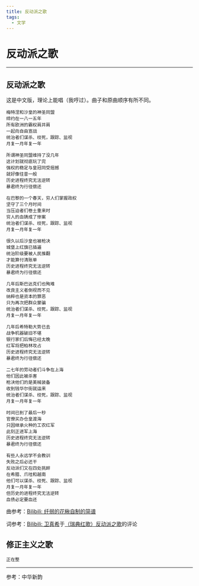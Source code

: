 ```yaml
---
title: 反动派之歌
tags:
  - 文学
---
```

# 反动派之歌

<script setup>
import MidiPlayer from './MidiPlayer.vue';
</script>

<MidiPlayer MidiUrl="/midis/反动派之歌.mid" SongTitle="反动派之歌.mid" key="反动派之歌" />

---

## 反动派之歌

这是中文版，理论上能唱（我哼过）。曲子和原曲顺序有所不同。

```text
梅特涅和沙皇的神圣同盟
缔约在一八一五年
所有欧洲的霸权肩并肩
一起向自由宣战
统治者们谋杀、绞死，跟踪、监视
月复一月年复一年

所谓神圣同盟维持了没几年
这计划就彻底玩了完
强权的稳定与皇冠同受摇撼
就好像往昔一般
历史进程终究无法逆转
暴君终为行径偿还

在巴黎的一个春天，穷人们掌握政权
坚守了三个月时间
当压迫者们卷土重来时
穷人的血铸成了惨案
统治者们谋杀、绞死，跟踪、监视
月复一月年复一年

很久以后沙皇也被枪决
城堡上红旗已插遍
统治阶级要被人民推翻
才能算付清账单
历史进程终究无法逆转
暴君终为行径偿还

几年后斯巴达克们也殉难
改良主义者倒视而不见
纳粹也是资本的罪恶
只为再次把群众蒙骗
统治者们谋杀、绞死，跟踪、监视
月复一月年复一年

几年后希特勒大势已去
战争机器破旧不堪
银行家们后悔已经太晚
红军将把柏林攻占
历史进程终究无法逆转
暴君终为行径偿还

二七年的劳动者们斗争在上海
他们因此被杀害
枪决他们的是美械装备
收到钱华尔街就运来
统治者们谋杀、绞死，跟踪、监视
月复一月年复一年

时间已到了最后一秒
官僚买办仓皇渡海
只因继承火种的工农红军
此刻正进军上海
历史进程终究无法逆转
暴君终为行径偿还

有些人永远学不会教训
失败之后必还干
反动派们又在四处挑衅
在希腊、爪哇和越南
他们可以谋杀、绞死、跟踪、监视
月复一月年复一年
但历史的进程终究无法逆转
血债必定要血还
```

曲参考：[Bilibili: 纤弱的花楸自制的简谱](https://www.bilibili.com/video/BV1iw411c78V/)

词参考：[Bilibili: 卫真希](https://space.bilibili.com/136522/)于[（瑞典红歌）反动派之歌](https://www.bilibili.com/video/BV1WM4y1u7g7/)的评论

## 修正主义之歌

```text
正在整
```

---

参考：中华新韵
